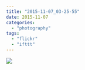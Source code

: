 ```yaml
---
title: "2015-11-07_03-25-55"
date: 2015-11-07
categories: 
  - "photography"
tags: 
  - "flickr"
  - "ifttt"
---
```


![](https://farm1.staticflickr.com/666/22670350230_9f1cdebfe6_b.jpg)
